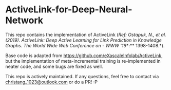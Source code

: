 # ActiveLink-for-Deep-Neural-Network

This repo contains the implementation of ActiveLink (*Ref: Ostapuk, N., et al. (2019). ActiveLink: Deep Active Learning for Link Prediction in Knowledge Graphs. The World Wide Web Conference on - WWW '19**:** 1398-1408.*). 

Base code is adapted from https://github.com/eXascaleInfolab/ActiveLink, but the implementation of meta-incremental training is re-implemented in neater code, and some bugs are fixed as well. 



This repo is actively maintained. If any questions, feel free to contact via christang_1023@outlook.com or do a PR!   :P

